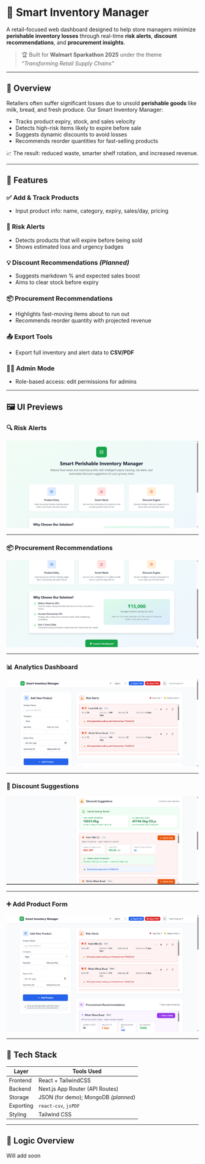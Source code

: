 # 🧊 Smart Inventory Manager

A retail-focused web dashboard designed to help store managers minimize **perishable inventory losses** through real-time **risk alerts**, **discount recommendations**, and **procurement insights**.

> 🏆 Built for **Walmart Sparkathon 2025** under the theme  
> _“Transforming Retail Supply Chains”_

---

## 🚀 Overview

Retailers often suffer significant losses due to unsold **perishable goods** like milk, bread, and fresh produce. Our Smart Inventory Manager:
- Tracks product expiry, stock, and sales velocity
- Detects high-risk items likely to expire before sale
- Suggests dynamic discounts to avoid losses
- Recommends reorder quantities for fast-selling products

📈 The result: reduced waste, smarter shelf rotation, and increased revenue.

---

## 🔧 Features

### ✅ Add & Track Products
- Input product info: name, category, expiry, sales/day, pricing

### 🚨 Risk Alerts
- Detects products that will expire before being sold
- Shows estimated loss and urgency badges

### 💡 Discount Recommendations *(Planned)*
- Suggests markdown % and expected sales boost
- Aims to clear stock before expiry

### 📦 Procurement Recommendations
- Highlights fast-moving items about to run out
- Recommends reorder quantity with projected revenue

### 📤 Export Tools
- Export full inventory and alert data to **CSV/PDF**

### 🧑‍💼 Admin Mode
- Role-based access: edit permissions for admins

---

## 🖼️ UI Previews

### 🔍 Risk Alerts
![Risk Alerts](./assets/Screenshot%202025-07-12%20221259.png)

---

### 📦 Procurement Recommendations
![Procurement Recommendations](./assets/Screenshot%202025-07-12%20221314.png)

---

### 📊 Analytics Dashboard
![Analytics Dashboard](./assets/Screenshot%202025-07-12%20221356.png)

---

### 🧾 Discount Suggestions
![Discount Suggestions](./assets/Screenshot%202025-07-12%20221452.png)

---

### ➕ Add Product Form
![Add Product](./assets/Screenshot%202025-07-12%20221536.png)

---

## 🧠 Tech Stack

| Layer     | Tools Used         |
|-----------|--------------------|
| Frontend  | React + TailwindCSS |
| Backend   | Next.js App Router (API Routes) |
| Storage   | JSON (for demo); MongoDB *(planned)* |
| Exporting | `react-csv`, `jsPDF` |
| Styling   | Tailwind CSS       |

---

## 🔢 Logic Overview

Will add soon
